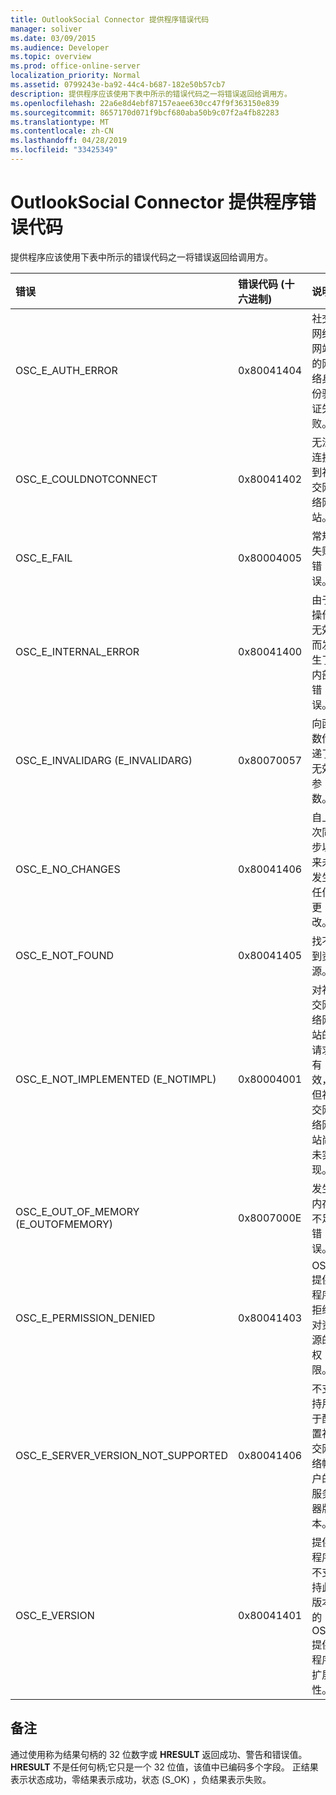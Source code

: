 ```yaml
---
title: OutlookSocial Connector 提供程序错误代码
manager: soliver
ms.date: 03/09/2015
ms.audience: Developer
ms.topic: overview
ms.prod: office-online-server
localization_priority: Normal
ms.assetid: 0799243e-ba92-44c4-b687-182e50b57cb7
description: 提供程序应该使用下表中所示的错误代码之一将错误返回给调用方。
ms.openlocfilehash: 22a6e8d4ebf87157eaee630cc47f9f363150e839
ms.sourcegitcommit: 8657170d071f9bcf680aba50b9c07f2a4fb82283
ms.translationtype: MT
ms.contentlocale: zh-CN
ms.lasthandoff: 04/28/2019
ms.locfileid: "33425349"
---
```

# <a name="outlook-social-connector-provider-error-codes"></a>OutlookSocial Connector 提供程序错误代码

提供程序应该使用下表中所示的错误代码之一将错误返回给调用方。 
  
|**错误**|**错误代码 (十六进制)**|**说明**|
|:-----|:-----|:-----|
|OSC_E_AUTH_ERROR  <br/> |0x80041404  <br/> |社交网络网站的网络身份验证失败。  <br/> |
|OSC_E_COULDNOTCONNECT  <br/> |0x80041402  <br/> |无法连接到社交网络网站。  <br/> |
|OSC_E_FAIL  <br/> |0x80004005  <br/> |常规失败错误。  <br/> |
|OSC_E_INTERNAL_ERROR  <br/> |0x80041400  <br/> |由于操作无效而发生了内部错误。  <br/> |
|OSC_E_INVALIDARG (E_INVALIDARG)   <br/> |0x80070057  <br/> |向函数传递了无效参数。  <br/> |
|OSC_E_NO_CHANGES  <br/> |0x80041406  <br/> |自上次同步以来未发生任何更改。  <br/> |
|OSC_E_NOT_FOUND  <br/> |0x80041405  <br/> |找不到资源。  <br/> |
|OSC_E_NOT_IMPLEMENTED (E_NOTIMPL)   <br/> |0x80004001  <br/> |对社交网络网站的请求有效，但社交网络网站尚未实现。  <br/> |
|OSC_E_OUT_OF_MEMORY (E_OUTOFMEMORY)   <br/> |0x8007000E  <br/> |发生内存不足错误。  <br/> |
|OSC_E_PERMISSION_DENIED  <br/> |0x80041403  <br/> |OSC 提供程序拒绝对资源的权限。  <br/> |
|OSC_E_SERVER_VERSION_NOT_SUPPORTED  <br/> |0x80041406  <br/> |不支持用于配置社交网络帐户的服务器版本。  <br/> |
|OSC_E_VERSION  <br/> |0x80041401  <br/> |提供程序不支持此版本的 OSC 提供程序扩展性。  <br/> |
   
## <a name="remarks"></a>备注

通过使用称为结果句柄的 32 位数字或 **HRESULT** 返回成功、警告和错误值。 **HRESULT** 不是任何句柄;它只是一个 32 位值，该值中已编码多个字段。 正结果表示状态成功，零结果表示成功，状态 (S_OK) ，负结果表示失败。 
  

